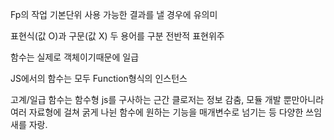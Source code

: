 Fp의 작업 기본단위
사용 가능한 결과를 낼 경우에 유의미

표현식(값 O)과 구문(값 X) 두 용어를 구분
전반적 표현위주

함수는 실제로 객체이기때문에 일급

JS에서의 함수는 모두 Function형식의 인스턴스

고계/일급 함수는 함수형 js를 구사하는 근간
클로저는 정보 감춤, 모듈 개발 뿐만아니라
여러 자료형에 걸쳐 굵게 나뉜 함수에 원하는 기능을 매개변수로 넘기는 등 다양한 쓰임새를 자랑.

